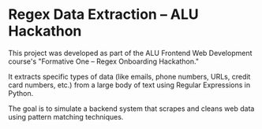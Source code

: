 # Regex Data Extraction – ALU Hackathon


This project was developed as part of the ALU Frontend Web Development course's "Formative One – Regex Onboarding Hackathon."

It extracts specific types of data (like emails, phone numbers, URLs, credit card numbers, etc.) from a large body of text using Regular Expressions in Python.

The goal is to simulate a backend system that scrapes and cleans web data using pattern matching techniques.


